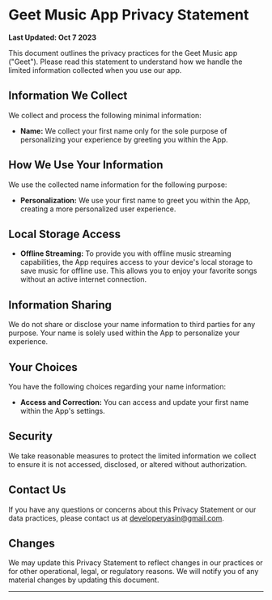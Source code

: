 # Geet Music App Privacy Statement

**Last Updated: Oct 7 2023**

This document outlines the privacy practices for the Geet Music app ("Geet"). Please read this statement to understand how we handle the limited information collected when you use our app.

## Information We Collect

We collect and process the following minimal information:

- **Name:** We collect your first name only for the sole purpose of personalizing your experience by greeting you within the App.

## How We Use Your Information

We use the collected name information for the following purpose:

- **Personalization:** We use your first name to greet you within the App, creating a more personalized user experience.

## Local Storage Access

- **Offline Streaming:** To provide you with offline music streaming capabilities, the App requires access to your device's local storage to save music for offline use. This allows you to enjoy your favorite songs without an active internet connection.

## Information Sharing

We do not share or disclose your name information to third parties for any purpose. Your name is solely used within the App to personalize your experience.

## Your Choices

You have the following choices regarding your name information:

- **Access and Correction:** You can access and update your first name within the App's settings.

## Security

We take reasonable measures to protect the limited information we collect to ensure it is not accessed, disclosed, or altered without authorization.

## Contact Us

If you have any questions or concerns about this Privacy Statement or our data practices, please contact us at developeryasin@gmail.com.

## Changes

We may update this Privacy Statement to reflect changes in our practices or for other operational, legal, or regulatory reasons. We will notify you of any material changes by updating this document.

---

